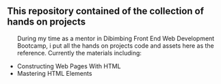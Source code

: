 ## This repository contained of the collection of hands on projects

<ul>
  <p>During my time as a mentor in Dibimbing Front End Web Development Bootcamp, i put all the hands on projects code and assets here as the reference. Currently the materials including:</p>
  <li>Constructing Web Pages With HTML</li>
  <li>Mastering HTML Elements</li>
</ul>
